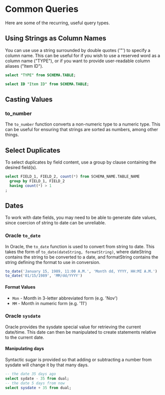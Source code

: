 # Common Queries
Here are some of the recurring, useful query types.

## Using Strings as Column Names
You can use use a string surrounded by double quotes ('"') to specify a column name. This can be useful for if you wish to use a reserved word as a column name ("TYPE"), or if you want to provide user-readable column aliases ("Item ID").

```SQL
select "TYPE" from SCHEMA.TABLE;

select ID "Item ID" from SCHEMA.TABLE;
```

## Casting Values

### to_number
The `to_number` function converts a non-numeric type to a numeric type. This can be useful for ensuring that strings are sorted as numbers, among other things.


## Select Duplicates
To select duplicates by field content, use a group by clause containing the desired field(s).

```sql
select FIELD_1, FIELD_2, count(*) from SCHEMA_NAME.TABLE_NAME
  group by FIELD_1, FIELD_2
  having count(*) > 1
;
```

## Dates
To work with date fields, you may need to be able to generate date values, since coercion of string to date can be unreliable.

### Oracle `to_date`
In Oracle, the `to_date` function is used to convert from string to date. This takes the form of `to_date(dateString, formatString)`, where dateString contains the string to be converted to a date, and formatString contains the string defining the format to use in conversion.

```SQL
to_date('January 15, 1989, 11:00 A.M.', 'Month dd, YYYY, HH:MI A.M.')
to_date('01/15/1989', 'MM/dd/YYYY')
```

#### Format Values
* `Mon` - Month in 3-letter abbreviated form (e.g. 'Nov')
* `MM` - Month in numeric form (e.g. '11')

### Oracle `sysdate`
Oracle provides the sysdate special value for retrieving the current date/time. This date can then be manipulated to create statements relative to the current date.

#### Manipulating days
Syntactic sugar is provided so that adding or subtracting a number from sysdate will change it by that many days.

```SQL
-- the date 35 days ago
select sydate - 35 from dual;
-- the date 5 days from now
select sysdate + 35 from dual;
```

